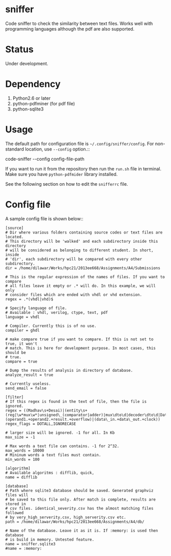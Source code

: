 sniffer
=======

Code sniffer to check the similarity between text files. Works well with
programming languages although the pdf are also supported.

Status 
======
 
  Under development. 

Dependency 
=========

1. Python2.6 or later
2. python-pdfminer (for pdf file)
3. python-sqlite3


Usage 
=====

The default path for configuration file is ``~/.config/sniffer/config``. For
non-standard location, use ``--config`` option.::

  code-sniffer --config config-file-path

If you want to run it from the repository then run the ``run.sh`` file in
terminal. Make sure you have ``python-pdfmider`` library installed.


See the following section on how to edit the `snifferrc` file.

Config file 
===========

A sample config file is shown below::

    [source]
    # Dir where various folders containing source codes or text files are located.
    # This directory will be 'walked' and each subdirectory inside this directory
    # will be considered as belonging to different student. In short, inside
    # 'dir', each subdirectory will be compared with every other subdirectory.
    dir = /home/dilawar/Works/hpc21/2013ee668/Assignments/A4/Submissions

    # This is the regular expression of the names of files. If you want to compare
    # all files leave it empty or .* will do. In this example, we will only
    # consider files which are ended with vhdl or vhd extension.
    regex = .*(vhdl|vhd)$

    # Specify language of file.
    # Available : vhdl, verilog, ctype, text, pdf 
    language = vhdl

    # Compiler. Currently this is of no use.
    compiler = ghdl

    # make compare true if you want to compare. If this is not set to true, it won't
    # match. This is here for development purpose. In most cases, this should be
    # true.
    compare = true

    # Dump the results of analysis in directory of database.
    analyze_result = true 

    # Currently useless.
    send_email = false

    [filter]
    # If this regex is found in the text of file, then the file is ignored. 
    regex = ((Madhav\s+Desai)|(entity\s+(reg|\w*mux\w*|unsigned\_(comparator|adder)|mux\dto\d|decoder\dto\d|Datapath)\s+is)|(operand1.+operand2.+result.+overflow)|(data\_in.+data\_out.+clock))
    regex_flags = DOTALL,IGNORECASE 

    # larger size will be ignored. -1 for all. In Kb
    max_size = -1

    # Max words a text file can contains. -1 for 2^32.
    max_words = 10000
    # Mininum words a text files must contain.
    min_words = 100

    [algorithm]
    # Available algoritms : difflib, quick, 
    name = difflib

    [database]
    # Path where sqlite3 database should be saved. Generated graphviz files will
    # be saved to this file only. After match is complete, results are stored in
    # csv files. identical_severity.csv has the almost matching files followed
    # by very_high_serverity.csv, high_serverity.csv etc.
    path = /home/dilawar/Works/hpc21/2013ee668/Assignments/A4/db/

    # Name of the database. Leave it as it is. If :memory: is used then database
    # is build in memory. Untested feature.
    name = sniffer.sqlite3 
    #name = :memory:
